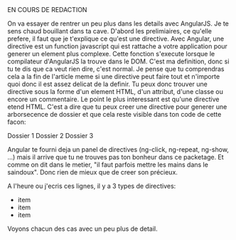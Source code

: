 <markdown>
EN COURS DE REDACTION

On va essayer de rentrer un peu plus dans les details avec AngularJS. Je te sens chaud bouillant dans ta cave. D'abord les prelimiaires, ce qu'elle prefere, il faut que je t'explique ce qu'est une directive. Avec Angular, une directive est un function javascript qui est rattache a votre application pour generer un element plus complexe. Cette fonction s'execute lorsque le compilateur d'AngularJS la trouve dans le DOM. C'est ma definition, donc si tu te dis que ca veut rien dire, c'est normal. Je pense que tu comprendras cela a la fin de l'article meme si une directive peut faire tout et n'importe quoi donc il est assez delicat de la definir. Tu peux donc trouver une directive sous la forme d'un element HTML, d'un attribut, d'une classe ou encore un commentaire. Le point le plus interessant est qu'une directive etend HTML. C'est a dire que tu peux creer une directive pour generer une arborsecence de dossier et que cela reste visible dans ton code de cette facon:

<arbre>
	<branche>Dossier 1</branche>
    <branche>Dossier 2</branche>
    <branche>Dossier 3</branche>
</arbre>

Angular te fourni deja un panel de directives (ng-click, ng-repeat, ng-show, ...) mais il arrive que tu ne trouves pas ton bonheur dans ce packetage. Et comme on dit dans le metier, "il faut parfois mettre les mains dans le saindoux". Donc rien de mieux que de creer son précieux.

A l'heure ou j'ecris ces lignes, il y a 3 types de directives:
- item
- item
- item

Voyons chacun des cas avec un peu plus de detail.

###
</markdown>
